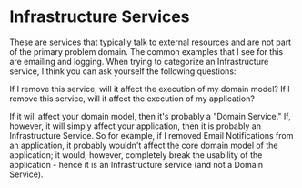 # Infrastructure Services

These are services that typically talk to external resources and are not part of the primary problem domain. The common 
examples that I see for this are emailing and logging. When trying to categorize an Infrastructure service, I think you 
can ask yourself the following questions:

If I remove this service, will it affect the execution of my domain model?
If I remove this service, will it affect the execution of my application?

If it will affect your domain model, then it's probably a "Domain Service." If, however, it will simply affect your 
application, then it is probably an Infrastructure Service. So for example, if I removed Email Notifications from an 
application, it probably wouldn't affect the core domain model of the application; it would, however, completely break 
the usability of the application - hence it is an Infrastructure service (and not a Domain Service). 
